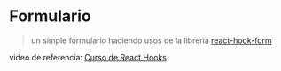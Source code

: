 # Formulario

> un simple formulario haciendo usos de la libreria [react-hook-form](https://react-hook-form.com/get-started)


video de referencia: [Curso de React Hooks](https://www.youtube.com/watch?v=wgutyeQTGDA)
